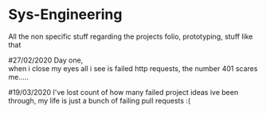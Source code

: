 # Sys-Engineering
All the non specific stuff regarding the projects folio, prototyping, stuff like that

#27/02/2020 
Day one,  
  when i close my eyes all i see is failed http requests, the number 401 scares me.....

#19/03/2020
I've lost count of how many failed project ideas ive been through,
  my life is just a bunch of failing pull requests :(
